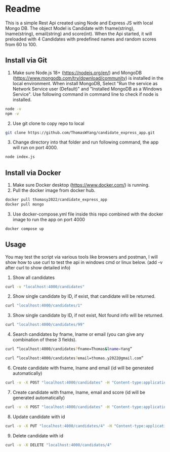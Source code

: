 # Readme

This is a simple Rest Api created using Node and Express JS with local Mongo DB. The object Model is Candidate with fname(string), lname(string), email(string) and score(int).
When the Api started, it will preloaded with 4 Candidates with predefined names and random scores from 60 to 100.


## Install via Git

1. Make sure Node.js 18+ (https://nodejs.org/en/) and MongoDB (https://www.mongodb.com/try/download/community) is installed in the local environment.
When install MongoDB, Select "Run the service as Network Service user (Default)" and "Installed MongoDB as a Windows Service".
Use following command in command line to check if node is installed.
```sh
node -v
npm -v
```
2. Use git clone to copy repo to local
```sh
git clone https://github.com/ThomasWYang/candidate_express_app.git
```
3. Change directory into that folder and run following command, the app will run on port 4000.
```sh
node index.js
```
## Install via Docker

1. Make sure Docker desktop (https://www.docker.com/) is running.
2. Pull the docker image from docker hub.
```sh
docker pull thomasy2022/candidate_express_app
docker pull mongo
```
3. Use docker-compose.yml file inside this repo combined with the docker image to run the app on port 4000
```sh
docker compose up
```
## Usage

You may test the script via various tools like browsers and postman, I will show how to use curl to test the api in windows cmd or linux below. (add -v after curl to show detailed info)
1. Show all candidates
```sh
curl -v "localhost:4000/candidates"
```
2. Show single candidate by ID, if exist, that candidate will be returned. 
```sh
curl "localhost:4000/candidates/1"
```
3. Show single candidate by ID, if not exist, Not found info will be returned. 
```sh
curl "localhost:4000/candidates/99"
```
4. Search candidates by fname, lname or email (you can give any combination of these 3 fields).
```sh
curl “localhost:4000/candidates?fname=Thomas&lname=Yang”
```
```sh
curl “localhost:4000/candidates?email=thomas.y2022@gmail.com”
```
6. Create candidate with fname, lname and email (id will be generated automatically)
```sh
curl -v -X POST "localhost:4000/candidates" -H "Content-type:application/json" -d "{\"fname\": \"aaa\", \"lname\": \"bbb\", \"email\":\"aaa@gmail.com\"}"
```
7. Create candidate with fname, lname, email and score (id will be generated automatically)
```sh
curl -v -X POST "localhost:4000/candidates" -H "Content-type:application/json" -d "{\"fname\": \"mmm\", \"lname\": \"nnn\", \"email\":\"mmm@gmail.com\", \"score\":80}"
```
8. Update candidate with id
```sh
curl -v -X PUT "localhost:4000/candidates/4" -H "Content-type:application/json" -d "{\"fname\": \"xxx\", \"lname\": \"yyy\", \"email\":\"xxx@gmail.com\", \"score\":90}"
```
9. Delete candidate with id
```sh
curl -v -X DELETE "localhost:4000/candidates/4"
```
